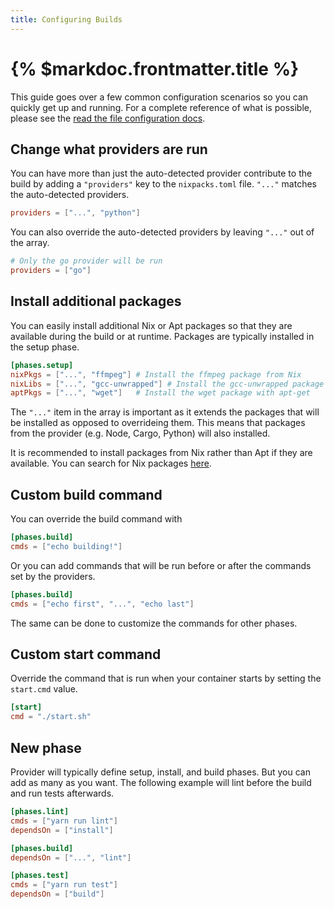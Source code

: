 ```yaml
---
title: Configuring Builds
---
```


# {% $markdoc.frontmatter.title %}

This guide goes over a few common configuration scenarios so you can quickly get
up and running. For a complete reference of what is possible, please see the
[read the file configuration docs](/docs/configuration/file).

## Change what providers are run

You can have more than just the auto-detected provider contribute to the build by adding a `"providers"` key to the `nixpacks.toml` file. `"..."` matches the auto-detected providers.

```toml
providers = ["...", "python"]
```

You can also override the auto-detected providers by leaving `"..."` out of the array.

```toml
# Only the go provider will be run
providers = ["go"]
```

## Install additional packages

You can easily install additional Nix or Apt packages so that they are available during the build or at runtime. Packages are typically installed in the setup phase.

```toml
[phases.setup]
nixPkgs = ["...", "ffmpeg"] # Install the ffmpeg package from Nix
nixLibs = ["...", "gcc-unwrapped"] # Install the gcc-unwrapped package from Nix and add it to the LD_LIBRARY_PATH
aptPkgs = ["...", "wget"]   # Install the wget package with apt-get
```

The `"..."` item in the array is important as it extends the packages that will
be installed as opposed to overrideing them. This means that packages from the
provider (e.g. Node, Cargo, Python) will also installed.

It is recommended to install packages from Nix rather than Apt if they are available. You can search for Nix packages [here](https://search.nixos.org/packages?channel=unstable).

## Custom build command

You can override the build command with

```toml
[phases.build]
cmds = ["echo building!"]
```

Or you can add commands that will be run before or after the commands set by the providers.

```toml
[phases.build]
cmds = ["echo first", "...", "echo last"]
```

The same can be done to customize the commands for other phases.

## Custom start command

Override the command that is run when your container starts by setting the `start.cmd` value.

```toml
[start]
cmd = "./start.sh"
```

## New phase

Provider will typically define setup, install, and build phases. But you can add as many as you want. The following example will lint before the build and run tests afterwards.

```toml
[phases.lint]
cmds = ["yarn run lint"]
dependsOn = ["install"]

[phases.build]
dependsOn = ["...", "lint"]

[phases.test]
cmds = ["yarn run test"]
dependsOn = ["build"]
```
